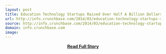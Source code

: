 ```yaml
---
layout: post
title: Education Technology Startups Raised Over Half A Billion Dollars In Q1
url: http://info.crunchbase.com/2014/03/education-technology-startups-raised-over-half-a-billion-dollars-in-q1/
source: http://info.crunchbase.com/2014/03/education-technology-startups-raised-over-half-a-billion-dollars-in-q1/
domain: info.crunchbase.com
image: 
---
```


<p></p>
<center><p><a href="http://info.crunchbase.com/2014/03/education-technology-startups-raised-over-half-a-billion-dollars-in-q1/" style='padding:25px; font-sze:18px; font-weight: bold;'>Read Full Story</a></p></center>
